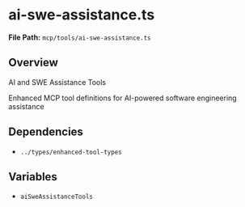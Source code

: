 # ai-swe-assistance.ts

**File Path:** `mcp/tools/ai-swe-assistance.ts`

## Overview

AI and SWE Assistance Tools

Enhanced MCP tool definitions for AI-powered software engineering assistance

## Dependencies

- `../types/enhanced-tool-types`

## Variables

- `aiSweAssistanceTools`

